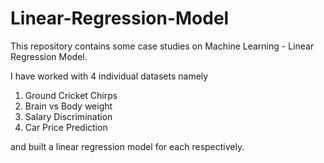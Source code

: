 # Linear-Regression-Model

This repository contains some case studies on Machine Learning - Linear Regression Model.

I have worked with 4 individual datasets namely 
1.  Ground Cricket Chirps
2.  Brain vs Body weight
3.  Salary Discrimination 
4.  Car Price Prediction

and built a linear regression model for each respectively.
